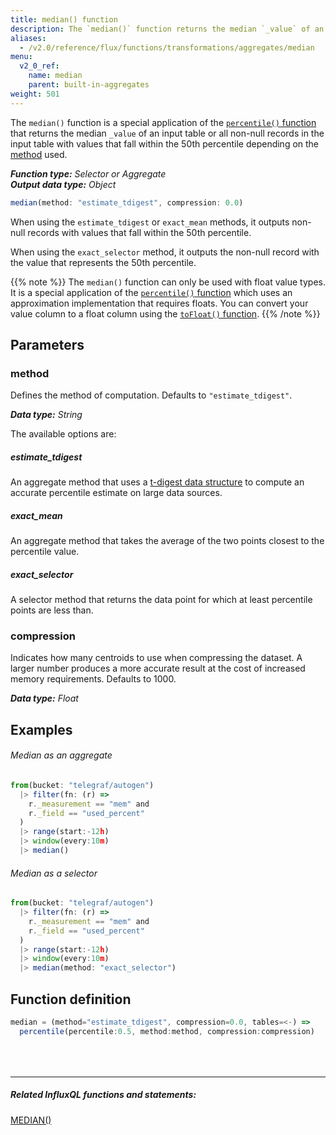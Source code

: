 ```yaml
---
title: median() function
description: The `median()` function returns the median `_value` of an input table or all non-null records in the input table with values that fall within the 50th percentile
aliases:
  - /v2.0/reference/flux/functions/transformations/aggregates/median
menu:
  v2_0_ref:
    name: median
    parent: built-in-aggregates
weight: 501
---
```


The `median()` function is a special application of the [`percentile()` function](/v2.0/reference/flux/functions/built-in/transformations/aggregates/percentile)
that returns the median `_value` of an input table or all non-null records in the input table
with values that fall within the 50th percentile depending on the [method](#method) used.

_**Function type:** Selector or Aggregate_  
_**Output data type:** Object_


```js
median(method: "estimate_tdigest", compression: 0.0)
```

When using the `estimate_tdigest` or `exact_mean` methods, it outputs non-null
records with values that fall within the 50th percentile.

When using the `exact_selector` method, it outputs the non-null record with the
value that represents the 50th percentile.

{{% note %}}
The `median()` function can only be used with float value types.
It is a special application of the [`percentile()` function](/v2.0/reference/flux/functions/built-in/transformations/aggregates/percentile) which
uses an approximation implementation that requires floats.
You can convert your value column to a float column using the [`toFloat()` function](/v2.0/reference/flux/functions/built-in/transformations/type-conversions/tofloat).
{{% /note %}}

## Parameters

### method
Defines the method of computation. Defaults to `"estimate_tdigest"`.

_**Data type:** String_

The available options are:

##### estimate_tdigest
An aggregate method that uses a [t-digest data structure](https://github.com/tdunning/t-digest)
to compute an accurate percentile estimate on large data sources.

##### exact_mean
An aggregate method that takes the average of the two points closest to the percentile value.

##### exact_selector
A selector method that returns the data point for which at least percentile points are less than.

### compression
Indicates how many centroids to use when compressing the dataset.
A larger number produces a more accurate result at the cost of increased memory requirements.
Defaults to 1000.

_**Data type:** Float_

## Examples

###### Median as an aggregate
```js
from(bucket: "telegraf/autogen")
  |> filter(fn: (r) =>
    r._measurement == "mem" and
    r._field == "used_percent"
  )
  |> range(start:-12h)
  |> window(every:10m)
  |> median()
```

###### Median as a selector
```js
from(bucket: "telegraf/autogen")
  |> filter(fn: (r) =>
    r._measurement == "mem" and
    r._field == "used_percent"
  )
  |> range(start:-12h)
  |> window(every:10m)
  |> median(method: "exact_selector")
```

## Function definition
```js
median = (method="estimate_tdigest", compression=0.0, tables=<-) =>
  percentile(percentile:0.5, method:method, compression:compression)
```

<hr style="margin-top:4rem"/>

##### Related InfluxQL functions and statements:
[MEDIAN()](https://docs.influxdata.com/influxdb/latest/query_language/functions/#median)  
